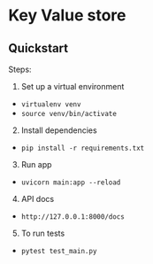 # Key Value store

Quickstart
----------

Steps:
1. Set up a virtual environment
 - ```virtualenv venv```
 - ```source venv/bin/activate```
2. Install dependencies 
 - ``pip install -r requirements.txt``
3. Run app 
 - ``uvicorn main:app --reload``
4. API docs 
 - ``http://127.0.0.1:8000/docs``
5. To run tests 
 - ``pytest test_main.py``